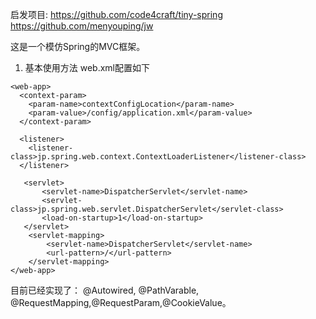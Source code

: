 启发项目:
  https://github.com/code4craft/tiny-spring
  https://github.com/menyouping/jw

这是一个模仿Spring的MVC框架。

1. 基本使用方法
web.xml配置如下
```
<web-app>
  <context-param>
    <param-name>contextConfigLocation</param-name>
    <param-value>/config/application.xml</param-value>
  </context-param>

  <listener>
    <listener-class>jp.spring.web.context.ContextLoaderListener</listener-class>
  </listener>
    
   <servlet>
       <servlet-name>DispatcherServlet</servlet-name>
       <servlet-class>jp.spring.web.servlet.DispatcherServlet</servlet-class>
       <load-on-startup>1</load-on-startup>
   </servlet> 
    <servlet-mapping>
        <servlet-name>DispatcherServlet</servlet-name>
        <url-pattern>/</url-pattern>
    </servlet-mapping>
</web-app>
```


目前已经实现了：
@Autowired, @PathVarable, @RequestMapping,@RequestParam,@CookieValue。
